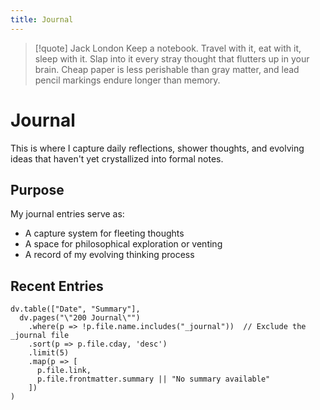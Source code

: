```yaml
---
title: Journal
---
```

> [!quote] Jack London
> Keep a notebook. Travel with it, eat with it, sleep with it. Slap into it every stray thought that flutters up in your brain. Cheap paper is less perishable than gray matter, and lead pencil markings endure longer than memory.

# Journal

This is where I capture daily reflections, shower thoughts, and evolving ideas that haven't yet crystallized into formal notes.

## Purpose

My journal entries serve as:

- A capture system for fleeting thoughts
- A space for philosophical exploration or venting
- A record of my evolving thinking process

## Recent Entries
```dataviewjs
dv.table(["Date", "Summary"],
  dv.pages("\"200 Journal\"")
    .where(p => !p.file.name.includes("_journal"))  // Exclude the _journal file
    .sort(p => p.file.cday, 'desc')
    .limit(5)
    .map(p => [
      p.file.link,
      p.file.frontmatter.summary || "No summary available"
    ])
)
```
